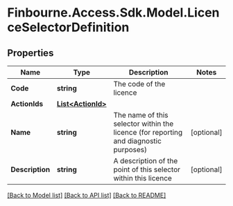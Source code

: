 
# Finbourne.Access.Sdk.Model.LicenceSelectorDefinition

## Properties

Name | Type | Description | Notes
------------ | ------------- | ------------- | -------------
**Code** | **string** | The code of the licence | 
**ActionIds** | [**List&lt;ActionId&gt;**](ActionId.md) |  | 
**Name** | **string** | The name of this selector within the licence (for reporting and diagnostic purposes) | [optional] 
**Description** | **string** | A description of the point of this selector within this licence | [optional] 

[[Back to Model list]](../README.md#documentation-for-models)
[[Back to API list]](../README.md#documentation-for-api-endpoints)
[[Back to README]](../README.md)

